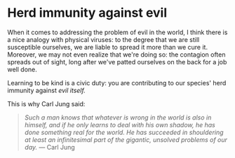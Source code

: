 # Herd immunity against evil

When it comes to addressing the problem of evil in the world, I think there is a nice analogy with physical viruses: to the degree that we are still susceptible ourselves, we are liable to spread it more than we cure it. Moreover, we may not even realize that we're doing so: the contagion often spreads out of sight, long after we've patted ourselves on the back for a job well done.

Learning to be kind is a civic duty: you are contributing to our species' herd immunity against _evil itself._

This is why Carl Jung said:

> *Such a man knows that whatever is wrong in the world is also in himself, and if he only learns to deal with his own shadow, he has done something real for the world. He has succeeded in shouldering at least an infinitesimal part of the gigantic, unsolved problems of our day.* — Carl Jung
